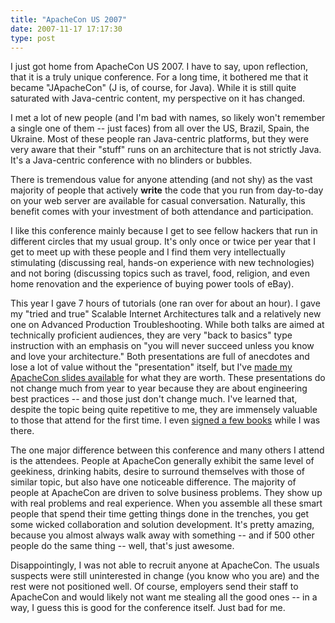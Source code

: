 ```yaml
---
title: "ApacheCon US 2007"
date: 2007-11-17 17:17:30
type: post
---
```


<p>I just got home from ApacheCon US 2007.  I have to say, upon reflection, that it is a truly unique conference.  For a long time, it bothered me that it became "JApacheCon" (J is, of course, for Java).  While it is still quite saturated with Java-centric content, my perspective on it has changed.</p>  <p>I met a lot of new people (and I'm bad with names, so likely won't remember a single one of them -- just faces) from all over the US, Brazil, Spain, the Ukraine.  Most of these people ran Java-centric platforms, but they were very aware that their "stuff" runs on an architecture that is not strictly Java.  It's a Java-centric conference with no blinders or bubbles.</p>  <p>There is tremendous value for anyone attending (and not shy) as the vast majority of people that actively <b>write</b> the code that you run from day-to-day on your web server are available for casual conversation.  Naturally, this benefit comes with your investment of both attendance and participation.</p>  <p>I like this conference mainly because I get to see fellow hackers that run in different circles that my usual group.  It's only once or twice per year that I get to meet up with these people and I find them very intellectually stimulating (discussing real, hands-on experience with new technologies) and not boring (discussing topics such as travel, food, religion, and even home renovation and the experience of buying power tools of eBay).</p>  <p>This year I gave 7 hours of tutorials (one ran over for about an hour).  I gave my "tried and true" Scalable Internet Architectures talk and a relatively new one on Advanced Production Troubleshooting.  While both talks are aimed at technically proficient audiences, they are very "back to basics" type instruction with an emphasis on "you will never succeed unless you know and love your architecture."  Both presentations are full of anecdotes and lose a lot of value without the "presentation" itself, but I've <a href="http://omniti.com/resources/talks">made my ApacheCon slides available</a> for what they are worth.  These presentations do not change much from year to year because they are about engineering best practices -- and those just don't change much.  I've learned that, despite the topic being quite repetitive to me, they are immensely valuable to those that attend for the first time.  I even <a href="http://flickr.com/photos/zzathras777/2034076190/">signed a few books</a> while I was there.  <p>The one major difference between this conference and many others I attend is the attendees.  People at ApacheCon generally exhibit the same level of geekiness, drinking habits, desire to surround themselves with those of similar topic, but also have one noticeable difference.  The majority of people at ApacheCon are driven to solve business problems.  They show up with real problems and real experience.  When you assemble all these smart people that spend their time getting things done in the trenches, you get some wicked collaboration and solution development.  It's pretty amazing, because you almost always walk away with something -- and if 500 other people do the same thing -- well, that's just awesome.</p>  <p>Disappointingly, I was not able to recruit anyone at ApacheCon.  The usuals suspects were still uninterested in change (you know who you are) and the rest were not positioned well.  Of course, employers send their staff to ApacheCon and would likely not want me stealing all the good ones -- in a way, I guess this is good for the conference itself.  Just bad for me.</p> 
